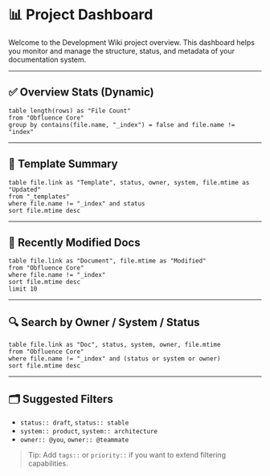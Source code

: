 # 📊 Project Dashboard

Welcome to the Development Wiki project overview. This dashboard helps you monitor and manage the structure, status, and metadata of your documentation system.

---

## ✅ Overview Stats (Dynamic)

```dataview
table length(rows) as "File Count"
from "Obfluence Core"
group by contains(file.name, "_index") = false and file.name != "index"
```

---

## 🧩 Template Summary

```dataview
table file.link as "Template", status, owner, system, file.mtime as "Updated"
from "_templates"
where file.name != "_index" and status
sort file.mtime desc
```

---

## 📂 Recently Modified Docs

```dataview
table file.link as "Document", file.mtime as "Modified"
from "Obfluence Core"
where file.name != "_index"
sort file.mtime desc
limit 10
```

---

## 🔍 Search by Owner / System / Status

```dataview
table file.link as "Doc", status, system, owner, file.mtime
from "Obfluence Core"
where file.name != "_index" and (status or system or owner)
sort file.mtime desc
```

---

## 🗂 Suggested Filters
- `status:: draft`, `status:: stable`
- `system:: product`, `system:: architecture`
- `owner:: @you`, `owner:: @teammate`

> Tip: Add `tags::` or `priority::` if you want to extend filtering capabilities.

